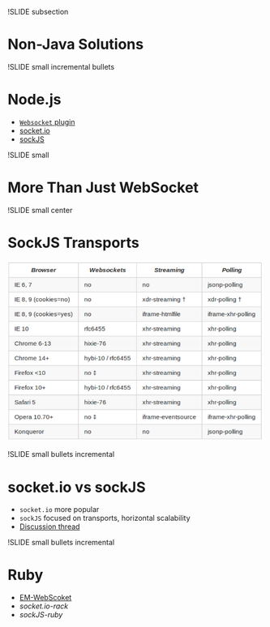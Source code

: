 !SLIDE subsection
# Non-Java Solutions

!SLIDE small incremental bullets
# Node.js
* <a href="https://npmjs.org/package/websocket">`Websocket` plugin</a>
* <a href="http://socket.io/">socket.io</a>
* <a href="http://sockjs.org">sockJS</a>

!SLIDE small
# More Than Just WebSocket

!SLIDE small center
# SockJS Transports
![sockjs-transports.png](sockjs-transports.png)

!SLIDE small bullets incremental
# socket.io vs sockJS
* `socket.io` more popular
* `sockJS` focused on transports, horizontal scalability
* <a href="https://groups.google.com/forum/#!topic/sockjs/lgzxVnlth54/discussion">Discussion thread</a>

!SLIDE small bullets incremental
# Ruby
* <a href="https://github.com/igrigorik/em-websocket">EM-WebScoket</a>
* _socket.io-rack_
* _sockJS-ruby_

